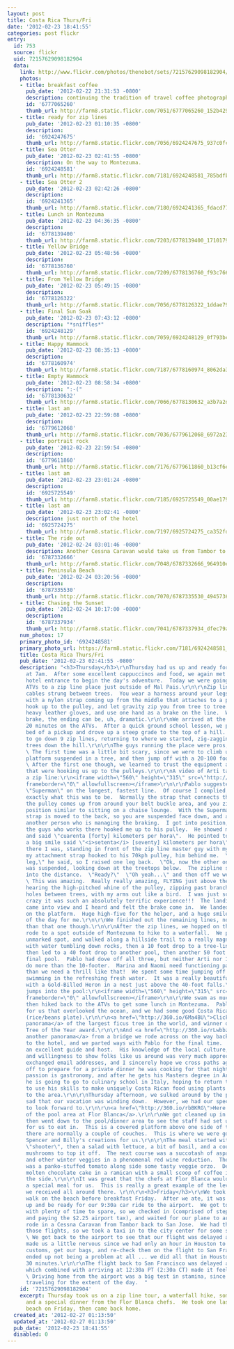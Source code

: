 ```yaml
---
layout: post
title: Costa Rica Thurs/Fri
date: '2012-02-23 18:41:55'
categories: post flickr
entry:
  id: 753
  source: flickr
  uid: 72157629098182904
  data:
    link: http://www.flickr.com/photos/thenobot/sets/72157629098182904/
    photos:
    - title: breakfast coffee
      pub_date: '2012-02-22 21:31:53 -0800'
      description: continuing the tradition of travel coffee photography...
      id: '6777065260'
      thumb_url: http://farm8.static.flickr.com/7051/6777065260_152b429e66_s.jpg
    - title: ready for zip lines
      pub_date: '2012-02-23 01:10:35 -0800'
      description: 
      id: '6924247675'
      thumb_url: http://farm8.static.flickr.com/7056/6924247675_937c0fc731_s.jpg
    - title: Sea Otter
      pub_date: '2012-02-23 02:41:55 -0800'
      description: On the way to Montezuma.
      id: '6924248581'
      thumb_url: http://farm8.static.flickr.com/7181/6924248581_785bdfb462_s.jpg
    - title: Sea Otter 2
      pub_date: '2012-02-23 02:42:26 -0800'
      description: 
      id: '6924241365'
      thumb_url: http://farm8.static.flickr.com/7180/6924241365_fdacd77c4c_s.jpg
    - title: Lunch in Montezuma
      pub_date: '2012-02-23 04:36:35 -0800'
      description: 
      id: '6778139400'
      thumb_url: http://farm8.static.flickr.com/7203/6778139400_171017925f_s.jpg
    - title: Yellow Bridge
      pub_date: '2012-02-23 05:48:56 -0800'
      description: 
      id: '6778136760'
      thumb_url: http://farm8.static.flickr.com/7209/6778136760_f93c766aa7_s.jpg
    - title: From Yellow Bridge
      pub_date: '2012-02-23 05:49:15 -0800'
      description: 
      id: '6778126322'
      thumb_url: http://farm8.static.flickr.com/7056/6778126322_1ddae79a6c_s.jpg
    - title: Final Sun Soak
      pub_date: '2012-02-23 07:43:12 -0800'
      description: "*sniffles*"
      id: '6924248129'
      thumb_url: http://farm8.static.flickr.com/7059/6924248129_0f793bc177_s.jpg
    - title: Happy Hammock
      pub_date: '2012-02-23 08:35:13 -0800'
      description: 
      id: '6778160974'
      thumb_url: http://farm8.static.flickr.com/7187/6778160974_8062da3bce_s.jpg
    - title: Empty Hammock
      pub_date: '2012-02-23 08:58:34 -0800'
      description: ":-("
      id: '6778130632'
      thumb_url: http://farm8.static.flickr.com/7066/6778130632_a3b7a2d5d6_s.jpg
    - title: last am
      pub_date: '2012-02-23 22:59:08 -0800'
      description: 
      id: '6779612068'
      thumb_url: http://farm8.static.flickr.com/7036/6779612068_6972a230d2_s.jpg
    - title: portrait rock
      pub_date: '2012-02-23 22:59:54 -0800'
      description: 
      id: '6779611860'
      thumb_url: http://farm8.static.flickr.com/7176/6779611860_b13cf6e038_s.jpg
    - title: last am
      pub_date: '2012-02-23 23:01:24 -0800'
      description: 
      id: '6925725549'
      thumb_url: http://farm8.static.flickr.com/7185/6925725549_00ae179e27_s.jpg
    - title: last am
      pub_date: '2012-02-23 23:02:41 -0800'
      description: just north of the hotel
      id: '6925724275'
      thumb_url: http://farm8.static.flickr.com/7197/6925724275_ca352fd256_s.jpg
    - title: The ride out
      pub_date: '2012-02-24 03:01:46 -0800'
      description: Another Cessna Caravan would take us from Tambor to San Jose.
      id: '6787332666'
      thumb_url: http://farm8.static.flickr.com/7048/6787332666_964910e18c_s.jpg
    - title: Peninsula Beach
      pub_date: '2012-02-24 03:20:56 -0800'
      description: 
      id: '6787335530'
      thumb_url: http://farm8.static.flickr.com/7070/6787335530_494573681f_s.jpg
    - title: Chasing the Sunset
      pub_date: '2012-02-24 10:17:00 -0800'
      description: 
      id: '6787337934'
      thumb_url: http://farm8.static.flickr.com/7041/6787337934_dfec79afd4_s.jpg
    num_photos: 17
    primary_photo_id: '6924248581'
    primary_photo_url: https://farm8.static.flickr.com/7181/6924248581_785bdfb462_m.jpg
    title: Costa Rica Thurs/Fri
    pub_date: '2012-02-23 02:41:55 -0800'
    description: "<h3>Thursday</h3>\r\nThursday had us up and ready for breakfast
      at 7am.  After some excellent cappuccinos and food, we again met Pablo at the
      hotel entrance to begin the day's adventure.  Today we were going to ride the
      ATVs to a zip line place just outside of Mal Pais.\r\n\r\nZip lines are steel
      cables strung between trees.  You wear a harness around your legs and waist,
      with a nylon strap coming up from the middle that attaches to a pulley.  You
      hook up to the pulley, and let gravity zip you from tree to tree.  You wear
      heavy leather gloves, and use one hand as a brake on the line.  Without the
      brake, the ending can be, uh, dramatic.\r\n\r\nWe arrived at the place in about
      20 minutes on the ATVs.  After a quick ground school lesson, we piled into the
      bed of a pickup and drove up a steep grade to the top of a hill.  We were going
      to go down 9 zip lines, returning to where we started, zig-zagging through the
      trees down the hill.\r\n\r\nThe guys running the place were pros, as was Pablo.
      \ The first time was a little bit scary, since we were to climb up a rickety
      platform suspended in a tree, and then jump off with a 20-100 foot drop below.
      \ After the first one though, we learned to trust the equipment and the guys
      that were hooking us up to the pulleys.\r\n\r\nA video of Arti taking off on
      a zip line:\r\n<iframe width=\"560\" height=\"315\" src=\"http://www.youtube.com/embed/mVyOVMFCQT4\"
      frameborder=\"0\" allowfullscreen></iframe>\r\n\r\nPablo suggested I try the
      \"Superman\" on the longest, fastest line.  Of course I complied, not knowing
      exactly what this was to be.  Normally the strap that connects the harness to
      the pulley comes up from around your belt buckle area, and you zip down in a
      position similar to sitting on a chaise lounge.  With the Superman, the attachment
      strap is moved to the back, so you are suspended face down, and attached to
      another person who is managing the braking.  I got into position, and one of
      the guys who works there hooked me up to his pulley.  He showed me my pulley
      and said \"cuarenta [forty] kilometers per hora\".  He pointed to his and with
      a big smile said \"<i>setenta</i> [seventy] kilometers per hora\".\r\n\r\nSo
      there I was, standing in front of the zip line master guy with my back to him,
      my attachment strap hooked to his 70kph pulley, him behind me.  \"Give me one
      leg,\" he said, so I raised one leg back.  \"Ok, now the other one\", now I
      was suspended, looking down at the treetops below.  The zipline stretches FAR
      into the distance.  \"Ready?\"  \"Oh yeah...\" and then off we went.  HOLY CRAP.
      \ This was amazing.  Really really amazing, FLYING just above the trees SO FAST,
      hearing the high-pitched whine of the pulley, zipping past branches and through
      holes between trees, with my arms out like a bird.  I was just screaming like
      crazy it was such an absolutely terrific experience!!!  The landing platform
      came into view and I heard and felt the brake come in.  We landed perfectly
      on the platform.  Huge high-five for the helper, and a huge smile for the rest
      of the day for me.\r\n\r\nWe finished out the remaining lines, none more exciting
      than that one though.\r\n\r\nAfter the zip lines, we hopped on the ATVs and
      rode to a spot outside of Montezuma to hike to a waterfall.  We parked in an
      unmarked spot, and walked along a hillside trail to a really magnificent place
      with water tumbling down rocks, then a 10 foot drop to a tree-lined pool, which
      then led to a 40 foot drop to another pool, then another 50 foot drop to the
      final pool.  Pablo had dove off all three, but neither Arti nor I wanted to
      do more than the 10-footer.  Marina and Naomi need functioning parents more
      than we need a thrill like that!  We spent some time jumping off the rocks and
      swimming in the refreshing fresh water.  It was a really beautiful place, complete
      with a Gold-Billed Heron in a nest just above the 40-foot falls.\r\n\r\nArti
      jumps into the pool:\r\n<iframe width=\"560\" height=\"315\" src=\"http://www.youtube.com/embed/drrqkJAO1p4\"
      frameborder=\"0\" allowfullscreen></iframe>\r\n\r\nWe swam as much as we wanted,
      then hiked back to the ATVs to get some lunch in Montezuma.  Pablo found a place
      for us that overlooked the ocean, and we had some good Costa Rican <i>Casado</i>
      (rice/beans plate).\r\n\r\n<a href=\"http://360.io/6Ma4BU\">Click to view a
      panorama</a> of the largest ficus tree in the world, and winner of the 2009
      Tree of the Year award.\r\n\r\nAnd <a href=\"http://360.io/rLwbbz\">here is
      another panorama</a> from a bridge we rode across on the way back.\r\n\r\nBack
      to the hotel, and we parted ways with Pablo for the final time.  He was such
      an excellent guide and host.  His knowledge of the local culture, plants, animals,
      and willingness to show folks like us around was very much appreciated.  We
      exchanged email addresses, and I sincerely hope we cross paths again.  He sped
      off to prepare for a private dinner he was cooking for that night.  His true
      passion is gastronomy, and after he gets his Masters degree in Archaeology,
      he is going to go to culinary school in Italy, hoping to return to Costa Rica
      to use his skills to make uniquely Costa Rican food using plants that are indigenous
      to the area.\r\n\r\nThursday afternoon, we sulked around by the pool for a while,
      sad that our vacation was winding down.  However, we had our special dinner
      to look forward to.\r\n\r\n<a href=\"http://360.io/rbBKRG\">Here's a panorama
      of the pool area at Flor Blanca</a>.\r\n\r\nWe got cleaned up in the room, and
      then went down to the pool/dinner area to see the staff had set up the \"dojo\"
      for us to eat in.  This is a covered platform above one side of the pool where
      there are normally a couple of couches.  This is where we were going to enjoy
      Spencer and Billy's creations for us.\r\n\r\nThe meal started with a caprese
      \"shooter\", then a salad with lettuce, a bit of basil, and a couple of gorgonzola-stuffed
      mushrooms to top it off.  The next course was a succotash of asparagus, olives,
      and other winter veggies in a phenomenal red wine reduction.  The main course
      was a panko-stuffed tomato along side some tasty veggie orzo.  Dessert was a
      molten chocolate cake in a ramican with a small scoop of coffee ice cream on
      the side.\r\n\r\nIt was great that the chefs at Flor Blanca would make such
      a special meal for us.  This is really a great example of the level of service
      we received all around there. \r\n\r\n<h3>Friday</h3>\r\nWe took a quick final
      walk on the beach before breakfast Friday.  After we ate, it was time to pack
      up and be ready for our 9:30a car ride to the airport.  We got to Tambor airport
      with plenty of time to spare, so we checked in (comprised of stepping on a scale
      and paying the $2.25 airport tax), and waited for our plane to arrive.\r\n\r\nWe
      rode in a Cessna Caravan from Tambor back to San Jose.  We had three hours between
      those flights, so we took a taxi in to the city center for some souvenir shopping.
      \ We got back to the airport to see that our flight was delayed a bit, which
      made us a little nervous since we had only an hour in Houston to go through
      customs, get our bags, and re-check them on the flight to San Francisco.  It
      ended up not being a problem at all ... we did all that in Houston in less than
      30 minutes.\r\n\r\nThe flight back to San Francisco was delayed about an hour,
      which combined with arriving at 12:30a PT (2:30a CT) made it feel pretty long.
      \ Driving home from the airport was a big test in stamina, since we had been
      traveling for the extent of the day.  "
    id: '72157629098182904'
    excerpt: Thursday took us on a zip line tour, a waterfall hike, some pool time,
      and a special dinner from the Flor Blanca chefs.  We took one last walk up the
      beach on Friday, then came back home.
  created_at: '2012-02-27 01:13:50'
  updated_at: '2012-02-27 01:13:50'
  pub_date: '2012-02-23 18:41:55'
  disabled: 0
---
```

